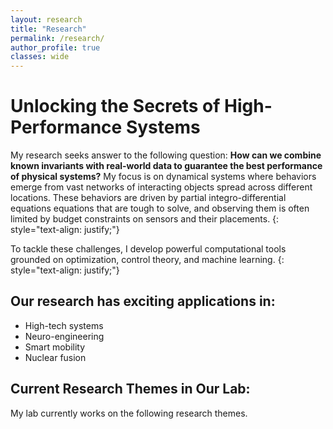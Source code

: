 ```yaml
---
layout: research
title: "Research"
permalink: /research/
author_profile: true
classes: wide
---
```


# Unlocking the Secrets of High-Performance Systems

My research seeks answer to the following question: **How can we combine known invariants with real-world data to guarantee the best performance of physical systems?** My focus is on dynamical systems where behaviors emerge from vast networks of interacting objects spread across different locations. These behaviors are driven by partial integro-differential equations equations that are tough to solve, and observing them is often limited by budget constraints on sensors and their placements.
{: style="text-align: justify;"}

To tackle these challenges, I develop powerful computational tools grounded on optimization, control theory, and machine learning.
{: style="text-align: justify;"}

## Our research has exciting applications in:

- High-tech systems
- Neuro-engineering
- Smart mobility
- Nuclear fusion

## Current Research Themes in Our Lab:

My lab currently works on the following research themes.

<!-- {% include base_path %}

{% assign ordered_pages = site.research | sort: "order_number" %}

{% if ordered_pages %}
  {% for post in ordered_pages %}
    {% include archive-single.html type="grid" %}
  {% endfor %}
{% else %}
  <p>No research pages found.</p>
{% endif %} -->
